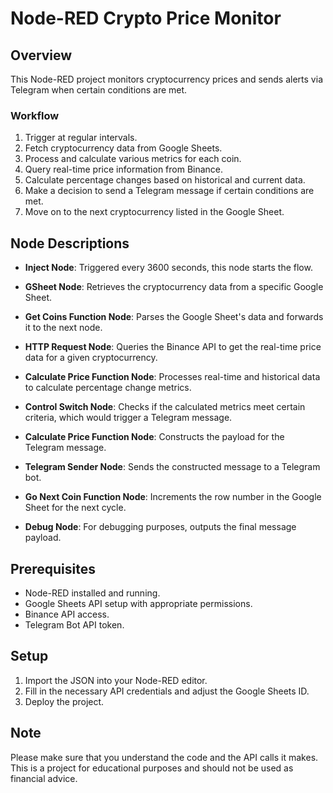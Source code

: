 # Node-RED Crypto Price Monitor

## Overview

This Node-RED project monitors cryptocurrency prices and sends alerts via Telegram when certain conditions are met.

### Workflow

1. Trigger at regular intervals.
2. Fetch cryptocurrency data from Google Sheets.
3. Process and calculate various metrics for each coin.
4. Query real-time price information from Binance.
5. Calculate percentage changes based on historical and current data.
6. Make a decision to send a Telegram message if certain conditions are met.
7. Move on to the next cryptocurrency listed in the Google Sheet.

## Node Descriptions

- **Inject Node**: Triggered every 3600 seconds, this node starts the flow.
  
- **GSheet Node**: Retrieves the cryptocurrency data from a specific Google Sheet.

- **Get Coins Function Node**: Parses the Google Sheet's data and forwards it to the next node.

- **HTTP Request Node**: Queries the Binance API to get the real-time price data for a given cryptocurrency.

- **Calculate Price Function Node**: Processes real-time and historical data to calculate percentage change metrics.

- **Control Switch Node**: Checks if the calculated metrics meet certain criteria, which would trigger a Telegram message.

- **Calculate Price Function Node**: Constructs the payload for the Telegram message.

- **Telegram Sender Node**: Sends the constructed message to a Telegram bot.

- **Go Next Coin Function Node**: Increments the row number in the Google Sheet for the next cycle.

- **Debug Node**: For debugging purposes, outputs the final message payload.

## Prerequisites

- Node-RED installed and running.
- Google Sheets API setup with appropriate permissions.
- Binance API access.
- Telegram Bot API token.

## Setup

1. Import the JSON into your Node-RED editor.
2. Fill in the necessary API credentials and adjust the Google Sheets ID.
3. Deploy the project.

## Note

Please make sure that you understand the code and the API calls it makes. This is a project for educational purposes and should not be used as financial advice.
